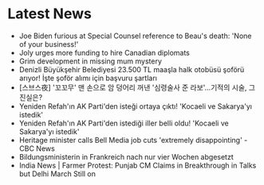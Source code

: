 # Latest News
-  Joe Biden furious at Special Counsel reference to Beau's death: 'None of your business!'
-  Joly urges more funding to hire Canadian diplomats
-  Grim development in missing mum mystery
-  Denizli Büyükşehir Belediyesi 23.500 TL maaşla halk otobüsü şoförü arıyor! İşte şoför alımı için başvuru şartları
-  [스브스夜] '꼬꼬무' 맨 손으로 암 덩어리 꺼낸 '심령술사 준 라보'…기적의 시술, 그 진실은?
-  Yeniden Refah'ın AK Parti'den isteği ortaya çıktı! 'Kocaeli ve Sakarya'yı istedik'
-  Yeniden Refah'ın AK Parti'den istediği iller belli oldu! 'Kocaeli ve Sakarya'yı istedik'
-  Heritage minister calls Bell Media job cuts 'extremely disappointing' - CBC News
-  Bildungsministerin in Frankreich nach nur vier Wochen abgesetzt
-  India News | Farmer Protest: Punjab CM Claims in Breakthrough in Talks but Delhi March Still on
